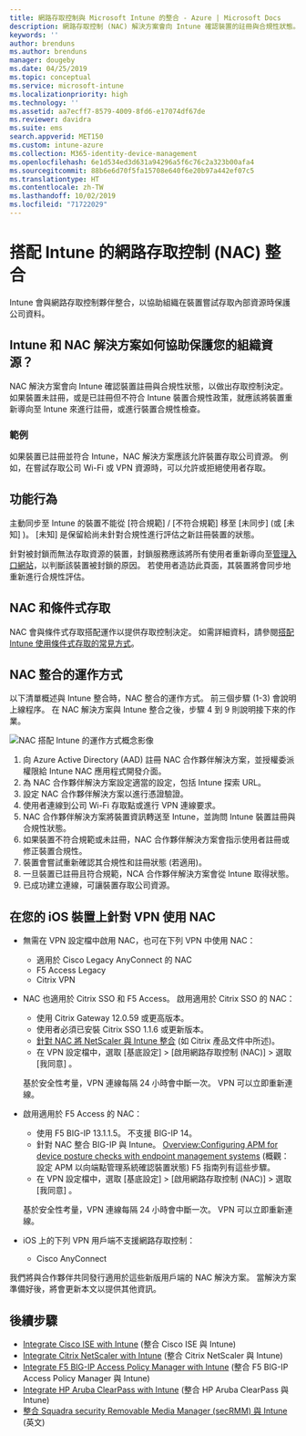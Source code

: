 ```yaml
---
title: 網路存取控制與 Microsoft Intune 的整合 - Azure | Microsoft Docs
description: 網路存取控制 (NAC) 解決方案會向 Intune 確認裝置的註冊與合規性狀態。 NAC 包含特定的行為，並且會與條件式存取搭配運作。 請參閱步驟來開始上線，以及取得合作夥伴解決方案清單。
keywords: ''
author: brenduns
ms.author: brenduns
manager: dougeby
ms.date: 04/25/2019
ms.topic: conceptual
ms.service: microsoft-intune
ms.localizationpriority: high
ms.technology: ''
ms.assetid: aa7ecff7-8579-4009-8fd6-e17074df67de
ms.reviewer: davidra
ms.suite: ems
search.appverid: MET150
ms.custom: intune-azure
ms.collection: M365-identity-device-management
ms.openlocfilehash: 6e1d534ed3d631a94296a5f6c76c2a323b00afa4
ms.sourcegitcommit: 88b6e6d70f5fa15708e640f6e20b97a442ef07c5
ms.translationtype: HT
ms.contentlocale: zh-TW
ms.lasthandoff: 10/02/2019
ms.locfileid: "71722029"
---
```

# <a name="network-access-control-nac-integration-with-intune"></a>搭配 Intune 的網路存取控制 (NAC) 整合

Intune 會與網路存取控制夥伴整合，以協助組織在裝置嘗試存取內部資源時保護公司資料。

## <a name="how-do-intune-and-nac-solutions-help-protect-your-organization-resources"></a>Intune 和 NAC 解決方案如何協助保護您的組織資源？

NAC 解決方案會向 Intune 確認裝置註冊與合規性狀態，以做出存取控制決定。 如果裝置未註冊，或是已註冊但不符合 Intune 裝置合規性政策，就應該將裝置重新導向至 Intune 來進行註冊，或進行裝置合規性檢查。

### <a name="example"></a>範例

如果裝置已註冊並符合 Intune，NAC 解決方案應該允許裝置存取公司資源。 例如，在嘗試存取公司 Wi-Fi 或 VPN 資源時，可以允許或拒絕使用者存取。

## <a name="feature-behaviors"></a>功能行為

主動同步至 Intune 的裝置不能從 [符合規範]   / [不符合規範]  移至 [未同步]  (或 [未知]  )。 [未知]  是保留給尚未針對合規性進行評估之新註冊裝置的狀態。

針對被封鎖而無法存取資源的裝置，封鎖服務應該將所有使用者重新導向至[管理入口網站](https://portal.manage.microsoft.com)，以判斷該裝置被封鎖的原因。  若使用者造訪此頁面，其裝置將會同步地重新進行合規性評估。

## <a name="nac-and-conditional-access"></a>NAC 和條件式存取

NAC 會與條件式存取搭配運作以提供存取控制決定。 如需詳細資料，請參閱[搭配 Intune 使用條件式存取的常見方式](conditional-access-intune-common-ways-use.md)。

## <a name="how-the-nac-integration-works"></a>NAC 整合的運作方式

以下清單概述與 Intune 整合時，NAC 整合的運作方式。 前三個步驟 (1-3) 會說明上線程序。 在 NAC 解決方案與 Intune 整合之後，步驟 4 到 9 則說明接下來的作業。

![NAC 搭配 Intune 的運作方式概念影像](./media/network-access-control-integrate/ca-intune-common-ways-2.png)

1. 向 Azure Active Directory (AAD) 註冊 NAC 合作夥伴解決方案，並授權委派權限給 Intune NAC 應用程式開發介面。
2. 為 NAC 合作夥伴解決方案設定適當的設定，包括 Intune 探索 URL。
3. 設定 NAC 合作夥伴解決方案以進行憑證驗證。
4. 使用者連線到公司 Wi-Fi 存取點或進行 VPN 連線要求。
5. NAC 合作夥伴解決方案將裝置資訊轉送至 Intune，並詢問 Intune 裝置註冊與合規性狀態。
6. 如果裝置不符合規範或未註冊，NAC 合作夥伴解決方案會指示使用者註冊或修正裝置合規性。
7. 裝置會嘗試重新確認其合規性和註冊狀態 (若適用)。
8. 一旦裝置已註冊且符合規範，NCA 合作夥伴解決方案會從 Intune 取得狀態。
9. 已成功建立連線，可讓裝置存取公司資源。

## <a name="use-nac-for-vpn-on-your-ios-devices"></a>在您的 iOS 裝置上針對 VPN 使用 NAC  

- 無需在 VPN 設定檔中啟用 NAC，也可在下列 VPN 中使用 NAC：

  - 適用於 Cisco Legacy AnyConnect 的 NAC
  - F5 Access Legacy
  - Citrix VPN

- NAC 也適用於 Citrix SSO 和 F5 Access。 啟用適用於 Citrix SSO 的 NAC：

  - 使用 Citrix Gateway 12.0.59 或更高版本。  
  - 使用者必須已安裝 Citrix SSO 1.1.6 或更新版本。
  - [針對 NAC 將 NetScaler 與 Intune 整合](https://docs.citrix.com/en-us/netscaler-gateway/12/microsoft-intune-integration/configuring-network-access-control-device-check-for-netscaler-gateway-virtual-server-for-single-factor-authentication-deployment.html) (如 Citrix 產品文件中所述)。
  - 在 VPN 設定檔中，選取 [基底設定]   > [啟用網路存取控制 (NAC)]  > 選取 [我同意]  。

  基於安全性考量，VPN 連線每隔 24 小時會中斷一次。 VPN 可以立即重新連線。

- 啟用適用於 F5 Access 的 NAC：

  - 使用 F5 BIG-IP 13.1.1.5。 不支援 BIG-IP 14。
  - 針對 NAC 整合 BIG-IP 與 Intune。 [Overview:Configuring APM for device posture checks with endpoint management systems](https://support.f5.com/kb/en-us/products/big-ip_apm/manuals/product/apm-client-configuration-7-1-6/6.html#guid-0bd12e12-8107-40ec-979d-c44779a8cc89) (概觀：設定 APM 以向端點管理系統確認裝置狀態) F5 指南列有這些步驟。
  - 在 VPN 設定檔中，選取 [基底設定]   > [啟用網路存取控制 (NAC)]  > 選取 [我同意]  。

  基於安全性考量，VPN 連線每隔 24 小時會中斷一次。 VPN 可以立即重新連線。

- iOS 上的下列 VPN 用戶端不支援網路存取控制：
  - Cisco AnyConnect

我們將與合作夥伴共同發行適用於這些新版用戶端的 NAC 解決方案。 當解決方案準備好後，將會更新本文以提供其他資訊。

## <a name="next-steps"></a>後續步驟

- [Integrate Cisco ISE with Intune](https://www.cisco.com/c/en/us/td/docs/security/ise/2-1/admin_guide/b_ise_admin_guide_21/b_ise_admin_guide_20_chapter_01000.html) (整合 Cisco ISE 與 Intune)
- [Integrate Citrix NetScaler with Intune](https://docs.citrix.com/en-us/netscaler-gateway/12/microsoft-intune-integration/configuring-network-access-control-device-check-for-netscaler-gateway-virtual-server-for-single-factor-authentication-deployment.html) (整合 Citrix NetScaler 與 Intune)
- [Integrate F5 BIG-IP Access Policy Manager with Intune](https://support.f5.com/kb/en-us/products/big-ip_apm/manuals/product/apm-client-configuration-13-0-0/6.html) (整合 F5 BIG-IP Access Policy Manager 與 Intune)
- [Integrate HP Aruba ClearPass with Intune](https://support.arubanetworks.com/Documentation/tabid/77/DMXModule/512/Command/Core_Download/Default.aspx?EntryId=31271) (整合 HP Aruba ClearPass 與 Intune)
- [整合 Squadra security Removable Media Manager (secRMM) 與 Intune ](http://www.squadratechnologies.com/StaticContent/ProductDownload/secRMM/9.9.0.0/secRMMIntuneAccessControlSetupGuide.pdf) \(英文\)
